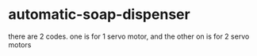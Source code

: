 # automatic-soap-dispenser
there are 2 codes. one is for 1 servo motor, and the other on is for 2 servo motors
